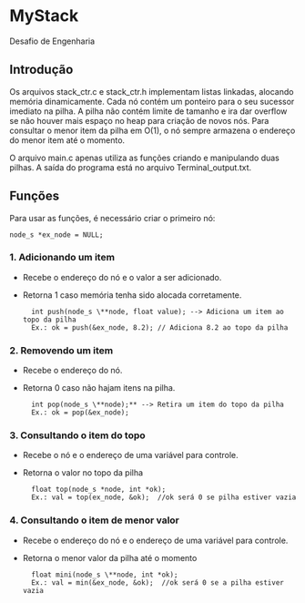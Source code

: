 # MyStack
Desafio de Engenharia

## Introdução

Os arquivos stack_ctr.c e stack_ctr.h implementam listas linkadas, alocando memória dinamicamente. Cada nó contém um ponteiro para o seu sucessor imediato na pilha. A pilha não contém limite de tamanho e ira dar overflow se não houver mais espaço no heap para criação de novos nós. 
Para consultar o menor item da pilha em O(1), o nó sempre armazena o endereço do menor item até o momento.

O arquivo main.c apenas utiliza as funções criando e manipulando duas pilhas. A saída do programa está no arquivo Terminal_output.txt.

## Funções 

Para usar as funções, é necessário criar o primeiro nó:

    node_s *ex_node = NULL;

### 1. Adicionando um item

+ Recebe o endereço do nó e o valor a ser adicionado.
+ Retorna 1 caso memória tenha sido alocada corretamente.

        int push(node_s \**node, float value); --> Adiciona um item ao topo da pilha
        Ex.: ok = push(&ex_node, 8.2); // Adiciona 8.2 ao topo da pilha 
        
### 2. Removendo um item

+ Recebe o endereço do nó.
+ Retorna 0 caso não hajam itens na pilha.

        int pop(node_s \**node);** --> Retira um item do topo da pilha
        Ex.: ok = pop(&ex_node); 


### 3. Consultando o item do topo 
 
+ Recebe o nó e o endereço de uma variável para controle.
+ Retorna o valor no topo da pilha

        float top(node_s *node, int *ok);
        Ex.: val = top(ex_node, &ok);  //ok será 0 se pilha estiver vazia



### 4. Consultando o item de menor valor

+ Recebe o endereço do nó e o endereço de uma variável para controle.
+ Retorna o menor valor da pilha até o momento

        float mini(node_s \**node, int *ok);    
        Ex.: val = min(&ex_node, &ok);  //ok será 0 se a pilha estiver vazia




